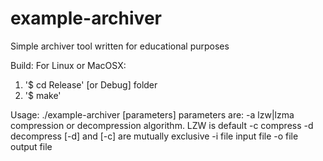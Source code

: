 # example-archiver
Simple archiver tool written for educational purposes

Build:
For Linux or MacOSX:
1) '$ cd Release' [or Debug] folder
2) '$ make'

Usage:
./example-archiver [parameters]
parameters are:
	-a lzw|lzma 		 compression or decompression algorithm. LZW is default
	-c 		 compress
	-d 		 decompress
	[-d] and [-c] are mutually exclusive
	-i file 		 input file
	-o file 		 output file
